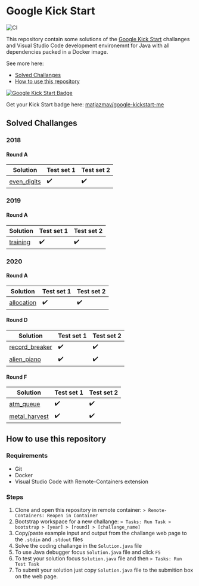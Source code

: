 # Google Kick Start

![CI](https://github.com/matjazmav/google-kickstart/workflows/CI/badge.svg)

This repository contain some solutions of the [Google Kick Start](https://codingcompetitions.withgoogle.com/kickstart) challanges and Visual Studio Code development environemnt for Java with all dependencies packed in a Docker image.

See more here:
* [Solved Challanges](#solved-challanges)
* [How to use this repository](#how-to-use-this-repository)

[
  ![Google Kick Start Badge](https://google-kickstart-me.herokuapp.com/flier/matjazmav/java/thumbnail)
](https://github.com/matjazmav/google-kickstart-me)

Get your Kick Start badge here: [matjazmav/google-kickstart-me](https://github.com/matjazmav/google-kickstart-me)

## Solved Challanges

### 2018

#### Round A
| Solution              | Test set 1 | Test set 2 |
|-----------------------|------------|------------|
| [even_digits]         | ✔️         | ✔️        |

[even_digits]: rounds/2018/a/even_digits

### 2019

#### Round A
| Solution              | Test set 1 | Test set 2 |
|-----------------------|------------|------------|
| [training]            | ✔️         | ✔️        |

[training]: rounds/2019/a/training

### 2020

#### Round A
| Solution              | Test set 1 | Test set 2 |
|-----------------------|------------|------------|
| [allocation]          | ✔️         | ✔️        |

[allocation]: rounds/2020/a/allocation

#### Round D
| Solution              | Test set 1 | Test set 2 |
|-----------------------|------------|------------|
| [record_breaker]      | ✔️         | ✔️        |
| [alien_piano]         | ✔️         | ✔️        |

[record_breaker]: rounds/2020/d/record_breaker
[alien_piano]: rounds/2020/d/alien_piano

#### Round F
| Solution              | Test set 1 | Test set 2 |
|-----------------------|------------|------------|
| [atm_queue]           | ✔️         | ✔️        |
| [metal_harvest]       | ✔️         | ✔️        |

[atm_queue]: rounds/2020/f/atm_queue
[metal_harvest]: rounds/2020/f/metal_harvest


## How to use this repository

### Requirements
* Git
* Docker
* Visual Studio Code with Remote-Containers extension

### Steps
1. Clone and open this repository in remote container: `> Remote-Containers: Reopen in Container`
2. Bootstrap workspace for a new challange: `> Tasks: Run Task > bootstrap > [year] > [round] > [challange_name]`
3. Copy/paste example input and output from the challange web page to the `.stdin` and `.stdout` files
4. Solve the coding challange in the `Solution.java` file
5. To use Java debugger focus `Solution.java` file and click `F5`
6. To test your solution focus `Solution.java` file and then `> Tasks: Run Test Task`
7. To submit your solution just copy `Solution.java` file to the submition box on the web page.
